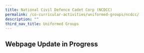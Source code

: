 ```yaml
---
title: National Civil Defence Cadet Corp (NCDCC)
permalink: /co-curricular-activities/uniformed-groups/ncdcc/
description: ""
third_nav_title: Uniformed Groups
---
```

## Webpage Update in Progress